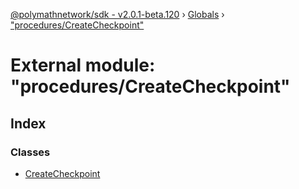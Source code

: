 [@polymathnetwork/sdk - v2.0.1-beta.120](../README.md) › [Globals](../globals.md) › ["procedures/CreateCheckpoint"](_procedures_createcheckpoint_.md)

# External module: "procedures/CreateCheckpoint"

## Index

### Classes

- [CreateCheckpoint](../classes/_procedures_createcheckpoint_.createcheckpoint.md)

